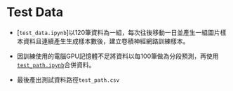 # Test Data

* [`test_data.ipynb`]以120筆資料為一組，每次往後移動一日並產生一組圖片樣本資料且連續產生生成樣本數後，建立卷積神經網路訓練樣本。

* 因訓練使用的電腦GPU記憶體不足將資料以每100筆做為分段預測，再使用[`test_path.ipynb`](test_path.ipynb)合併資料。

* 最後產出測試資料路徑`test_path.csv`
